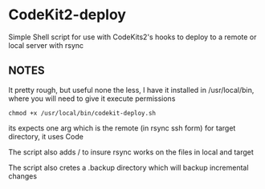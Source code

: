 CodeKit2-deploy
===============

Simple Shell script for use with CodeKits2's hooks to deploy to a remote or local server with rsync

NOTES
-----

It pretty rough, but useful none the less, I have it installed in /usr/local/bin, where you will need to give it execute permissions

`chmod +x /usr/local/bin/codekit-deploy.sh`

its expects one arg which is the remote (in rsync ssh form) for target directory,
it uses Code

The script also adds / to insure rsync works on the files in local and target

The script also cretes a .backup directory which will backup incremental changes

